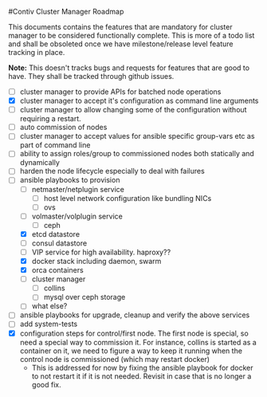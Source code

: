 #Contiv Cluster Manager Roadmap

This documents contains the features that are mandatory for cluster manager to
be considered functionally complete. This is more of a todo list and shall be
obsoleted once we have milestone/release level feature tracking in place.

**Note:** This doesn't tracks bugs and requests for features that are good to
have. They shall be tracked through github issues.

- [ ] cluster manager to provide APIs for batched node operations
- [x] cluster manager to accept it's configuration as command line arguments
- [ ] cluster manager to allow changing some of the configuration without requiring
      a restart.
- [ ] auto commission of nodes
- [ ] cluster manager to accept values for ansible specific group-vars etc as part of
      command line
- [ ] ability to assign roles/group to commissioned nodes both statically and dynamically
- [ ] harden the node lifecycle especially to deal with failures
- [ ] ansible playbooks to provision 
  - [ ] netmaster/netplugin service
    - [ ] host level network configuration like bundling NICs
    - [ ] ovs
  - [ ] volmaster/volplugin service
    - [ ] ceph
  - [x] etcd datastore
  - [ ] consul datastore
  - [ ] VIP service for high availability. haproxy??
  - [x] docker stack including daemon, swarm
  - [x] orca containers
  - [ ] cluster manager
    - [ ] collins
    - [ ] mysql over ceph storage
  - [ ] what else?
- [ ] ansible playbooks for upgrade, cleanup and verify the above services
- [ ] add system-tests
- [x] configuration steps for control/first node. The first node is special, so need a
      special way to commission it. For instance, collins is started as a container on it,
      we need to figure a way to keep it running when the control node is commissioned
     (which may restart docker)
     - This is addressed for now by fixing the ansible playbook for docker to not restart
       it if it is not needed. Revisit in case that is no longer a good fix.
